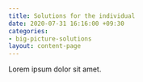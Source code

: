 ```yaml
---
title: Solutions for the individual
date: 2020-07-31 16:16:00 +09:30
categories:
- big-picture-solutions
layout: content-page
---
```


Lorem ipsum dolor sit amet.